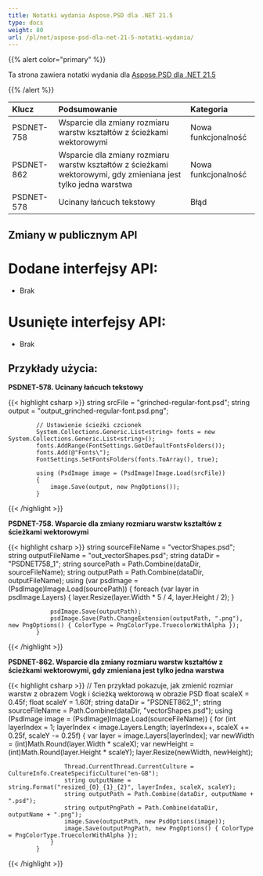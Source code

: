 ```yaml
---
title: Notatki wydania Aspose.PSD dla .NET 21.5
type: docs
weight: 80
url: /pl/net/aspose-psd-dla-net-21-5-notatki-wydania/
---
```


{{% alert color="primary" %}} 

Ta strona zawiera notatki wydania dla [Aspose.PSD dla .NET 21.5](https://www.nuget.org/packages/Aspose.PSD/)

{{% /alert %}} 

|**Klucz**|**Podsumowanie**|**Kategoria**|
| :- | :- | :- |
|PSDNET-758|Wsparcie dla zmiany rozmiaru warstw kształtów z ścieżkami wektorowymi|Nowa funkcjonalność|
|PSDNET-862|Wsparcie dla zmiany rozmiaru warstw kształtów z ścieżkami wektorowymi, gdy zmieniana jest tylko jedna warstwa|Nowa funkcjonalność|
|PSDNET-578|Ucinany łańcuch tekstowy|Błąd|

## **Zmiany w publicznym API**
# **Dodane interfejsy API:**
- Brak

# **Usunięte interfejsy API:**
- Brak

## **Przykłady użycia:**

**PSDNET-578. Ucinany łańcuch tekstowy**

{{< highlight csharp >}}
            string srcFile = "grinched-regular-font.psd";
            string output = "output_grinched-regular-font.psd.png";

            // Ustawienie ścieżki czcionek
            System.Collections.Generic.List<string> fonts = new System.Collections.Generic.List<string>();
            fonts.AddRange(FontSettings.GetDefaultFontsFolders());
            fonts.Add(@"Fonts\");
            FontSettings.SetFontsFolders(fonts.ToArray(), true);

            using (PsdImage image = (PsdImage)Image.Load(srcFile))
            {
                image.Save(output, new PngOptions());
            }
{{< /highlight >}}

**PSDNET-758. Wsparcie dla zmiany rozmiaru warstw kształtów z ścieżkami wektorowymi**

{{< highlight csharp >}}
            string sourceFileName = "vectorShapes.psd";
            string outputFileName = "out_vectorShapes.psd";
            string dataDir = "PSDNET758_1";
            string sourcePath = Path.Combine(dataDir, sourceFileName);
            string outputPath = Path.Combine(dataDir, outputFileName);
            using (var psdImage = (PsdImage)Image.Load(sourcePath))
            {
                foreach (var layer in psdImage.Layers)
                {
                    layer.Resize(layer.Width * 5 / 4, layer.Height / 2);
                }

                psdImage.Save(outputPath);
                psdImage.Save(Path.ChangeExtension(outputPath, ".png"), new PngOptions() { ColorType = PngColorType.TruecolorWithAlpha });
            }
{{< /highlight >}}

**PSDNET-862. Wsparcie dla zmiany rozmiaru warstw kształtów z ścieżkami wektorowymi, gdy zmieniana jest tylko jedna warstwa**

{{< highlight csharp >}}
            // Ten przykład pokazuje, jak zmienić rozmiar warstw z obrazem Vogk i ścieżką wektorową w obrazie PSD
            float scaleX = 0.45f;
            float scaleY = 1.60f;
            string dataDir = "PSDNET862_1";
            string sourceFileName = Path.Combine(dataDir, "vectorShapes.psd");
            using (PsdImage image = (PsdImage)Image.Load(sourceFileName))
            {
                for (int layerIndex = 1; layerIndex < image.Layers.Length; layerIndex++, scaleX += 0.25f, scaleY -= 0.25f)
                {
                    var layer = image.Layers[layerIndex];
                    var newWidth = (int)Math.Round(layer.Width * scaleX);
                    var newHeight = (int)Math.Round(layer.Height * scaleY);
                    layer.Resize(newWidth, newHeight);

                    Thread.CurrentThread.CurrentCulture = CultureInfo.CreateSpecificCulture("en-GB");
                    string outputName = string.Format("resized_{0}_{1}_{2}", layerIndex, scaleX, scaleY);
                    string outputPath = Path.Combine(dataDir, outputName + ".psd");
                    string outputPngPath = Path.Combine(dataDir, outputName + ".png");
                    image.Save(outputPath, new PsdOptions(image));
                    image.Save(outputPngPath, new PngOptions() { ColorType = PngColorType.TruecolorWithAlpha });
                }
            }
{{< /highlight >}}
